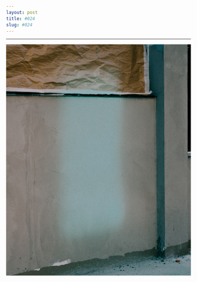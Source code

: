 ```yaml
---
layout: post
title: #024
slug: #024
---
```

---
<img src="/assets/danilo-luna-snapshots-18.jpg" />
<br>
<br>
